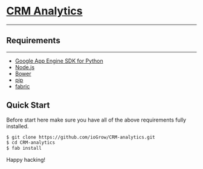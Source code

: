 # [CRM Analytics](https://github.com/ioGrow/CRM-analytics)
***
## Requirements
---------------
  - [Google App Engine SDK for Python](https://cloud.google.com/appengine/downloads)
  - [Node.js](https://nodejs.org/)
  - [Bower](http://bower.io/#install-bower)
  - [pip](https://pip.pypa.io/en/stable/installing/#install-pip)
  - [fabric](http://www.fabfile.org/installing.html)
  
## Quick Start

Before start here make sure you have all of the above requirements fully installed.

```sh
$ git clone https://github.com/ioGrow/CRM-analytics.git
$ cd CRM-analytics
$ fab install
```

Happy hacking!
